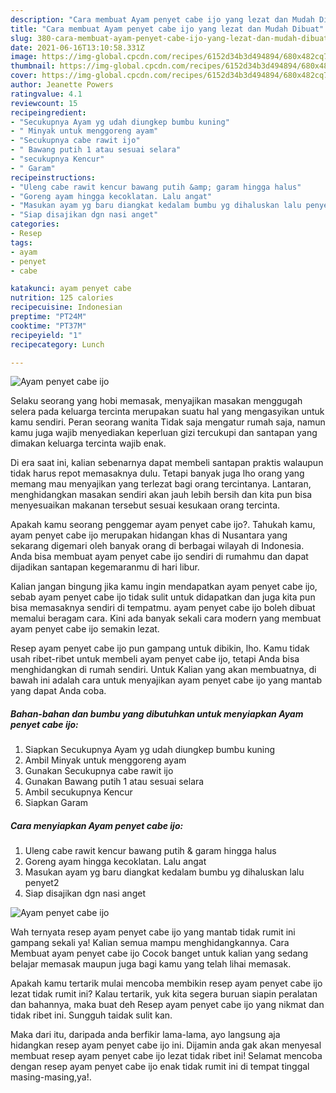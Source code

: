 ```yaml
---
description: "Cara membuat Ayam penyet cabe ijo yang lezat dan Mudah Dibuat"
title: "Cara membuat Ayam penyet cabe ijo yang lezat dan Mudah Dibuat"
slug: 380-cara-membuat-ayam-penyet-cabe-ijo-yang-lezat-dan-mudah-dibuat
date: 2021-06-16T13:10:58.331Z
image: https://img-global.cpcdn.com/recipes/6152d34b3d494894/680x482cq70/ayam-penyet-cabe-ijo-foto-resep-utama.jpg
thumbnail: https://img-global.cpcdn.com/recipes/6152d34b3d494894/680x482cq70/ayam-penyet-cabe-ijo-foto-resep-utama.jpg
cover: https://img-global.cpcdn.com/recipes/6152d34b3d494894/680x482cq70/ayam-penyet-cabe-ijo-foto-resep-utama.jpg
author: Jeanette Powers
ratingvalue: 4.1
reviewcount: 15
recipeingredient:
- "Secukupnya Ayam yg udah diungkep bumbu kuning"
- " Minyak untuk menggoreng ayam"
- "Secukupnya cabe rawit ijo"
- " Bawang putih 1 atau sesuai selara"
- "secukupnya Kencur"
- " Garam"
recipeinstructions:
- "Uleng cabe rawit kencur bawang putih &amp; garam hingga halus"
- "Goreng ayam hingga kecoklatan. Lalu angat"
- "Masukan ayam yg baru diangkat kedalam bumbu yg dihaluskan lalu penyet2"
- "Siap disajikan dgn nasi anget"
categories:
- Resep
tags:
- ayam
- penyet
- cabe

katakunci: ayam penyet cabe 
nutrition: 125 calories
recipecuisine: Indonesian
preptime: "PT24M"
cooktime: "PT37M"
recipeyield: "1"
recipecategory: Lunch

---
```



![Ayam penyet cabe ijo](https://img-global.cpcdn.com/recipes/6152d34b3d494894/680x482cq70/ayam-penyet-cabe-ijo-foto-resep-utama.jpg)

Selaku seorang yang hobi memasak, menyajikan masakan menggugah selera pada keluarga tercinta merupakan suatu hal yang mengasyikan untuk kamu sendiri. Peran seorang  wanita Tidak saja mengatur rumah saja, namun kamu juga wajib menyediakan keperluan gizi tercukupi dan santapan yang dimakan keluarga tercinta wajib enak.

Di era  saat ini, kalian sebenarnya dapat membeli santapan praktis walaupun tidak harus repot memasaknya dulu. Tetapi banyak juga lho orang yang memang mau menyajikan yang terlezat bagi orang tercintanya. Lantaran, menghidangkan masakan sendiri akan jauh lebih bersih dan kita pun bisa menyesuaikan makanan tersebut sesuai kesukaan orang tercinta. 



Apakah kamu seorang penggemar ayam penyet cabe ijo?. Tahukah kamu, ayam penyet cabe ijo merupakan hidangan khas di Nusantara yang sekarang digemari oleh banyak orang di berbagai wilayah di Indonesia. Anda bisa membuat ayam penyet cabe ijo sendiri di rumahmu dan dapat dijadikan santapan kegemaranmu di hari libur.

Kalian jangan bingung jika kamu ingin mendapatkan ayam penyet cabe ijo, sebab ayam penyet cabe ijo tidak sulit untuk didapatkan dan juga kita pun bisa memasaknya sendiri di tempatmu. ayam penyet cabe ijo boleh dibuat memalui beragam cara. Kini ada banyak sekali cara modern yang membuat ayam penyet cabe ijo semakin lezat.

Resep ayam penyet cabe ijo pun gampang untuk dibikin, lho. Kamu tidak usah ribet-ribet untuk membeli ayam penyet cabe ijo, tetapi Anda bisa menghidangkan di rumah sendiri. Untuk Kalian yang akan membuatnya, di bawah ini adalah cara untuk menyajikan ayam penyet cabe ijo yang mantab yang dapat Anda coba.

<!--inarticleads1-->

##### Bahan-bahan dan bumbu yang dibutuhkan untuk menyiapkan Ayam penyet cabe ijo:

1. Siapkan Secukupnya Ayam yg udah diungkep bumbu kuning
1. Ambil  Minyak untuk menggoreng ayam
1. Gunakan Secukupnya cabe rawit ijo
1. Gunakan  Bawang putih 1 atau sesuai selara
1. Ambil secukupnya Kencur
1. Siapkan  Garam




<!--inarticleads2-->

##### Cara menyiapkan Ayam penyet cabe ijo:

1. Uleng cabe rawit kencur bawang putih &amp; garam hingga halus
1. Goreng ayam hingga kecoklatan. Lalu angat
1. Masukan ayam yg baru diangkat kedalam bumbu yg dihaluskan lalu penyet2
1. Siap disajikan dgn nasi anget
<img src="https://img-global.cpcdn.com/steps/ac1b89e3375ba8b5/160x128cq70/ayam-penyet-cabe-ijo-langkah-memasak-4-foto.jpg" alt="Ayam penyet cabe ijo">



Wah ternyata resep ayam penyet cabe ijo yang mantab tidak rumit ini gampang sekali ya! Kalian semua mampu menghidangkannya. Cara Membuat ayam penyet cabe ijo Cocok banget untuk kalian yang sedang belajar memasak maupun juga bagi kamu yang telah lihai memasak.

Apakah kamu tertarik mulai mencoba membikin resep ayam penyet cabe ijo lezat tidak rumit ini? Kalau tertarik, yuk kita segera buruan siapin peralatan dan bahannya, maka buat deh Resep ayam penyet cabe ijo yang nikmat dan tidak ribet ini. Sungguh taidak sulit kan. 

Maka dari itu, daripada anda berfikir lama-lama, ayo langsung aja hidangkan resep ayam penyet cabe ijo ini. Dijamin anda gak akan menyesal membuat resep ayam penyet cabe ijo lezat tidak ribet ini! Selamat mencoba dengan resep ayam penyet cabe ijo enak tidak rumit ini di tempat tinggal masing-masing,ya!.

